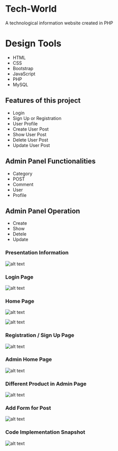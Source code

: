 # Tech-World
A technological information website created in PHP 

<h1>Design Tools</h1>

- HTML
- CSS
- Bootstrap
- JavaScript
- PHP
- MySQL

<h2>Features of this project</h2>


  - Login
  - Sign Up or Registration 
  - User Profile 
  - Create User Post 
  - Show User Post 
  - Delete User Post 
  - Update User Post 


<h2>Admin Panel Functionalities</h2>

- Category
- POST
- Comment
- User 
- Profile
  
<h2>Admin Panel Operation</h2>

- Create
- Show
- Detele
- Update
  
 <h3>Presentation Information</h3>
 
 ![alt text](https://github.com/FaisalAhmedBijoy/Tech-World-Website/blob/master/imageReadMeTechWorld/techworld9.PNG)
 
 <h3>Login Page</h3>
 
 ![alt text](https://github.com/FaisalAhmedBijoy/Tech-World-Website/blob/master/imageReadMeTechWorld/techworld1.PNG)
 
 <h3>Home Page</h3>
 
 ![alt text](https://github.com/FaisalAhmedBijoy/Tech-World-Website/blob/master/imageReadMeTechWorld/techworld2.PNG)
 
 ![alt text](https://github.com/FaisalAhmedBijoy/Tech-World-Website/blob/master/imageReadMeTechWorld/techworld3.PNG)
 
 <h3>Registration / Sign Up Page</h3>
 
 ![alt text](https://github.com/FaisalAhmedBijoy/Tech-World-Website/blob/master/imageReadMeTechWorld/techworld4.PNG)
 
 <h3>Admin Home Page</h3>
 
 ![alt text](https://github.com/FaisalAhmedBijoy/Tech-World-Website/blob/master/imageReadMeTechWorld/techworld5.PNG)

<h3>Different Product in Admin Page</h3>
 
 ![alt text](https://github.com/FaisalAhmedBijoy/Tech-World-Website/blob/master/imageReadMeTechWorld/techworld6.PNG)
 
 <h3>Add Form for Post</h3>
 
 ![alt text](https://github.com/FaisalAhmedBijoy/Tech-World-Website/blob/master/imageReadMeTechWorld/techworld7.PNG)
 
 <h3>Code Implementation Snapshot</h3>
 
 ![alt text](https://github.com/FaisalAhmedBijoy/Tech-World-Website/blob/master/imageReadMeTechWorld/techworld8.PNG)
 

